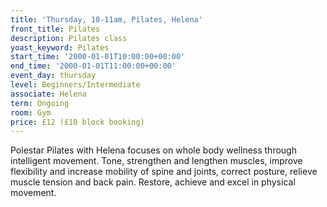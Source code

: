 ```yaml
---
title: 'Thursday, 10-11am, Pilates, Helena'
front_title: Pilates
description: Pilates class
yoast_keyword: Pilates
start_time: '2000-01-01T10:00:00+00:00'
end_time: '2000-01-01T11:00:00+00:00'
event_day: thursday
level: Beginners/Intermediate
associate: Helena
term: Ongoing
room: Gym
price: £12 (£10 block booking)
---
```

Polestar Pilates with Helena focuses on whole body wellness through intelligent movement.  Tone, strengthen and lengthen muscles, improve flexibility and increase mobility of spine and joints, correct posture, relieve muscle tension and back pain. Restore, achieve and excel in physical movement.
